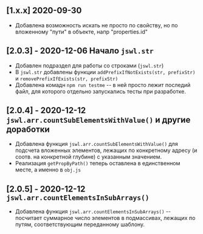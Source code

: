 ## [1.x.x] 2020-09-30

* Добавлена возможность искать не просто по свойству, но по вложенному "пути" в объекте, напр "properties.id"

## [2.0.3] - 2020-12-06 Начало `jswl.str`

* Добавлен подраздел для работы со строками (`jswl.str`)
* В `jswl.str` добавлены функции `addPrefixIfNotExists(str, prefixStr)` и `removePrefixIfExists(str, prefixStr)`
* Добавлена комадн `npm run testme` -- в ней просто лежит последий файл, для которого отдельно запускались тесты при разработке.

## [2.0.4] - 2020-12-12 `jswl.arr.countSubElementsWithValue()` и другие доработки

* Добавлена функция `jswl.arr.countSubElementsWithValue()` для подсчета вложенных элементов, лежащих по конкретному адресу 
(и соотв. на конкретной глубине) с указанным значением.
* Реализация `getPropByPath()` теперь оставлена в единственном месте, а именно в `obj.js`

## [2.0.5] - 2020-12-12 `jswl.arr.countElementsInSubArrays()`

* Добавлена функция `jswl.arr.countElementsInSubArrays()` -- посчитает суммарное число элементов в подмассивах, 
лежащих по путям, соответствующим переданному шаблону.